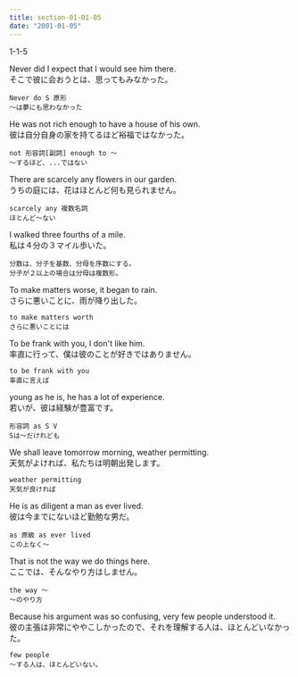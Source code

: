 ```yaml
---
title: section-01-01-05
date: "2001-01-05"
---
```


1-1-5

<!-- end -->

Never did I expect that I would see him there.  
そこで彼に会おうとは、思ってもみなかった。  

```
Never do S 原形
～は夢にも思わなかった
```

He was not rich enough to have a house of his own.  
彼は自分自身の家を持てるほど裕福ではなかった。  

```
not 形容詞[副詞] enough to ～
～するほど、...ではない
```

There are scarcely any flowers in our garden.  
うちの庭には、花はほとんど何も見られません。  

```
scarcely any 複数名詞
ほとんど～ない
```

I walked three fourths of a mile.  
私は４分の３マイル歩いた。  

```
分数は、分子を基数、分母を序数にする。
分子が２以上の場合は分母は複数形。
```

To make matters worse, it began to rain.  
さらに悪いことに、雨が降り出した。  

```
to make matters worth
さらに悪いことには
```

To be frank with you, I don't like him.  
率直に行って、僕は彼のことが好きではありません。  

```
to be frank with you
率直に言えば
```

young as he is, he has a lot of experience.  
若いが、彼は経験が豊富です。  

```
形容詞 as S V
Sは～だけれども
```

We shall leave tomorrow morning, weather permitting.  
天気がよければ、私たちは明朝出発します。  

```
weather permitting
天気が良ければ
```

He is as diligent a man as ever lived.  
彼は今までにないほど勤勉な男だ。  

```
as 原級 as ever lived
この上なく～
```

That is not the way we do things here.  
ここでは、そんなやり方はしません。  

```
the way ～
～のやり方
```

Because his argument was so confusing, very few people understood it.  
彼の主張は非常にややこしかったので、それを理解する人は、ほとんどいなかった。  

```
few people
～する人は、ほとんどいない。
```
